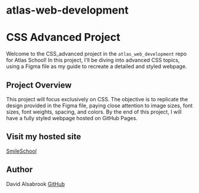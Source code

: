 # atlas-web-development
# CSS Advanced Project

Welcome to the CSS_advanced project in the `atlas_web_development` repo for Atlas School! In this project, I'll be diving into advanced CSS topics, using a Figma file as my guide to recreate a detailed and styled webpage.

## Project Overview

This project will focus exclusively on CSS. The objective is to replicate the design provided in the Figma file, paying close attention to image sizes, font sizes, font weights, spacing, and colors. By the end of this project, I will have a fully styled webpage hosted on GitHub Pages.

## Visit my hosted site
[SmileSchool](https://dalsabrook.github.io/atlas-web-development/)

## Author
David Alsabrook [GitHub](https://github.com/DAlsabrook)
